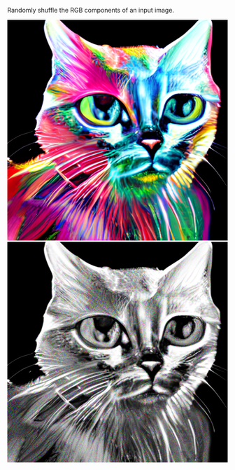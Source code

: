 Randomly shuffle the RGB components of an input image.

![Original, unshuffled image of a psychedelic cat on a black background. Very colorful.](cat.png)
![Modified, shuffled image of the same cat. The original features of the image are now in greyscale. Colorful noise overlays the image.](cat_shuffled.png)
